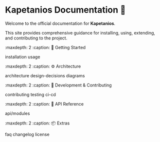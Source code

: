 # Kapetanios Documentation 🚀

Welcome to the official documentation for **Kapetanios**.

This site provides comprehensive guidance for installing, using, extending, and contributing to the project.

:maxdepth: 2
:caption: 📘 Getting Started

installation
usage

:maxdepth: 2
:caption: ⚙️ Architecture

architecture
design-decisions
diagrams

:maxdepth: 2
:caption: 🧪 Development & Contributing

contributing
testing
ci-cd

:maxdepth: 2
:caption: 📡 API Reference

api/modules

:maxdepth: 2
:caption: 📦 Extras

faq
changelog
license
